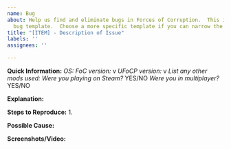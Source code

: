 ```yaml
---
name: Bug
about: Help us find and eliminate bugs in Forces of Corruption.  This is the generic
  bug template.  Choose a more specific template if you can narrow the issue down.
title: "[ITEM] - Description of Issue"
labels: ''
assignees: ''

---
```


**Quick Information:**
_OS:_ 
_FoC version:_ v
_UFoCP version:_ v
_List any other mods used:_ 
_Were you playing on Steam?_ YES/NO
_Were you in multiplayer?_ YES/NO

**Explanation:**


**Steps to Reproduce:**
1. 

**Possible Cause:**


**Screenshots/Video:**
